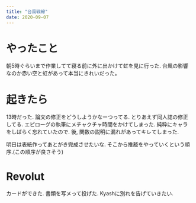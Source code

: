 ```yaml
---
title: "台風戦線"
date: 2020-09-07
---
```


# やったこと
朝5時ぐらいまで作業してて寝る前に外に出かけて虹を見に行った. 台風の影響なのか赤い空と虹があって本当にきれいだった。

# 起きたら
13時だった. 論文の修正をどうしようかなーつってる. とりあえず同人誌の修正してる. エピローグの執筆にメチャクチャ時間をかけてしまった. 純粋にキャラをしばらく忘れていたので. 後, 関数の説明に漏れがあってキレてしまった.

明日は表紙作ってあとがき完成させたいな. そこから推敲をやっていくという順序.(この順序が良さそう)
# Revolut
カードができた. 書類を写メって投げた. Kyashに別れを告げていきたい.